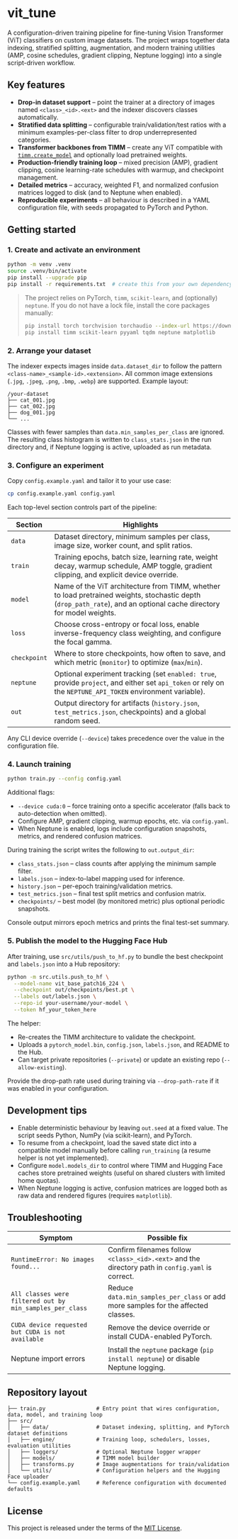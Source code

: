 # vit_tune

A configuration-driven training pipeline for fine-tuning Vision Transformer (ViT) classifiers on custom image datasets. The project wraps together data indexing, stratified splitting, augmentation, and modern training utilities (AMP, cosine schedules, gradient clipping, Neptune logging) into a single script-driven workflow.

## Key features

- **Drop-in dataset support** – point the trainer at a directory of images named `<class>_<id>.<ext>` and the indexer discovers classes automatically.
- **Stratified data splitting** – configurable train/validation/test ratios with a minimum examples-per-class filter to drop underrepresented categories.
- **Transformer backbones from TIMM** – create any ViT compatible with [`timm.create_model`](https://rwightman.github.io/pytorch-image-models/) and optionally load pretrained weights.
- **Production-friendly training loop** – mixed precision (AMP), gradient clipping, cosine learning-rate schedules with warmup, and checkpoint management.
- **Detailed metrics** – accuracy, weighted F1, and normalized confusion matrices logged to disk (and to Neptune when enabled).
- **Reproducible experiments** – all behaviour is described in a YAML configuration file, with seeds propagated to PyTorch and Python.

## Getting started

### 1. Create and activate an environment

```bash
python -m venv .venv
source .venv/bin/activate
pip install --upgrade pip
pip install -r requirements.txt  # create this from your own dependency lock, see below
```

> The project relies on PyTorch, `timm`, `scikit-learn`, and (optionally) `neptune`. If you do not have a lock file, install the core packages manually:
>
> ```bash
> pip install torch torchvision torchaudio --index-url https://download.pytorch.org/whl/cu118  # select the wheel for your CUDA version
> pip install timm scikit-learn pyyaml tqdm neptune matplotlib
> ```

### 2. Arrange your dataset

The indexer expects images inside `data.dataset_dir` to follow the pattern `<class-name>_<sample-id>.<extension>`. All common image extensions (`.jpg`, `.jpeg`, `.png`, `.bmp`, `.webp`) are supported. Example layout:

```
/your-dataset
├── cat_001.jpg
├── cat_002.jpg
├── dog_001.jpg
└── ...
```

Classes with fewer samples than `data.min_samples_per_class` are ignored. The resulting class histogram is written to `class_stats.json` in the run directory and, if Neptune logging is active, uploaded as run metadata.

### 3. Configure an experiment

Copy `config.example.yaml` and tailor it to your use case:

```bash
cp config.example.yaml config.yaml
```

Each top-level section controls part of the pipeline:

| Section | Highlights |
| ------- | ---------- |
| `data` | Dataset directory, minimum samples per class, image size, worker count, and split ratios. |
| `train` | Training epochs, batch size, learning rate, weight decay, warmup schedule, AMP toggle, gradient clipping, and explicit device override. |
| `model` | Name of the ViT architecture from TIMM, whether to load pretrained weights, stochastic depth (`drop_path_rate`), and an optional cache directory for model weights. |
| `loss` | Choose cross-entropy or focal loss, enable inverse-frequency class weighting, and configure the focal gamma. |
| `checkpoint` | Where to store checkpoints, how often to save, and which metric (`monitor`) to optimize (`max`/`min`). |
| `neptune` | Optional experiment tracking (set `enabled: true`, provide `project`, and either set `api_token` or rely on the `NEPTUNE_API_TOKEN` environment variable). |
| `out` | Output directory for artifacts (`history.json`, `test_metrics.json`, checkpoints) and a global random seed. |

Any CLI device override (`--device`) takes precedence over the value in the configuration file.

### 4. Launch training

```bash
python train.py --config config.yaml
```

Additional flags:

- `--device cuda:0` – force training onto a specific accelerator (falls back to auto-detection when omitted).
- Configure AMP, gradient clipping, warmup epochs, etc. via `config.yaml`.
- When Neptune is enabled, logs include configuration snapshots, metrics, and rendered confusion matrices.

During training the script writes the following to `out.output_dir`:

- `class_stats.json` – class counts after applying the minimum sample filter.
- `labels.json` – index-to-label mapping used for inference.
- `history.json` – per-epoch training/validation metrics.
- `test_metrics.json` – final test split metrics and confusion matrix.
- `checkpoints/` – best model (by monitored metric) plus optional periodic snapshots.

Console output mirrors epoch metrics and prints the final test-set summary.

### 5. Publish the model to the Hugging Face Hub

After training, use `src/utils/push_to_hf.py` to bundle the best checkpoint and
`labels.json` into a Hub repository:

```bash
python -m src.utils.push_to_hf \
  --model-name vit_base_patch16_224 \
  --checkpoint out/checkpoints/best.pt \
  --labels out/labels.json \
  --repo-id your-username/your-model \
  --token hf_your_token_here
```

The helper:

- Re-creates the TIMM architecture to validate the checkpoint.
- Uploads a `pytorch_model.bin`, `config.json`, `labels.json`, and README to the Hub.
- Can target private repositories (`--private`) or update an existing repo (`--allow-existing`).

Provide the drop-path rate used during training via `--drop-path-rate` if it was
enabled in your configuration.

## Development tips

- Enable deterministic behaviour by leaving `out.seed` at a fixed value. The script seeds Python, NumPy (via scikit-learn), and PyTorch.
- To resume from a checkpoint, load the saved state dict into a compatible model manually before calling `run_training` (a resume helper is not yet implemented).
- Configure `model.models_dir` to control where TIMM and Hugging Face caches store pretrained weights (useful on shared clusters with limited home quotas).
- When Neptune logging is active, confusion matrices are logged both as raw data and rendered figures (requires `matplotlib`).

## Troubleshooting

| Symptom | Possible fix |
| ------- | ------------- |
| `RuntimeError: No images found...` | Confirm filenames follow `<class>_<id>.<ext>` and the directory path in `config.yaml` is correct. |
| `All classes were filtered out by min_samples_per_class` | Reduce `data.min_samples_per_class` or add more samples for the affected classes. |
| `CUDA device requested but CUDA is not available` | Remove the device override or install CUDA-enabled PyTorch. |
| Neptune import errors | Install the `neptune` package (`pip install neptune`) or disable Neptune logging. |

## Repository layout

```
├── train.py                # Entry point that wires configuration, data, model, and training loop
├── src/
│   ├── data/               # Dataset indexing, splitting, and PyTorch dataset definitions
│   ├── engine/             # Training loop, schedulers, losses, evaluation utilities
│   ├── loggers/            # Optional Neptune logger wrapper
│   ├── models/             # TIMM model builder
│   ├── transforms.py       # Image augmentations for train/validation
│   └── utils/              # Configuration helpers and the Hugging Face uploader
└── config.example.yaml     # Reference configuration with documented defaults
```

## License

This project is released under the terms of the [MIT License](LICENSE).
